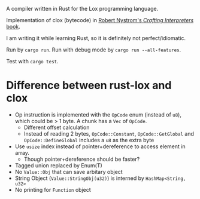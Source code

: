 A compiler written in Rust for the Lox programming language. 

Implementation of clox (bytecode) in [Robert Nystrom's *Crafting Interpreters* book](https://craftinginterpreters.com/).

I am writing it while learning Rust, so it is definitely not perfect/idiomatic.

Run by `cargo run`. Run with debug mode by `cargo run --all-features`.

Test with `cargo test`.

# Difference between rust-lox and clox #
- Op instruction is implemented with the `OpCode` enum (instead of `u8`), which could be > 1 byte. A chunk has a `Vec` of `OpCode`. 
  - Different offset calculation
  - Instead of reading 2 bytes, `OpCode::Constant`, `OpCode::GetGlobal` and `OpCode::DefineGlobal` includes a `u8` as the extra byte
- Use `usize` index instead of pointer+dereference to access element in array.
  - Though pointer+dereference should be faster?
- Tagged union replaced by Enum(T)
- No `Value::Obj` that can save arbitary object
- String Object (`Value::StringObj(u32)`) is interned by `HashMap<String, u32>`
- No printing for `Function` object